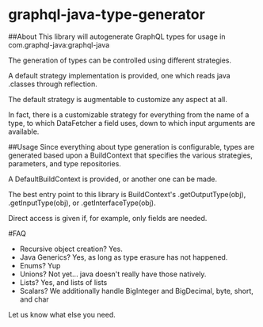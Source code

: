 # graphql-java-type-generator

##About
This library will autogenerate GraphQL types for usage in com.graphql-java:graphql-java

The generation of types can be controlled using different strategies.

A default strategy implementation is provided, one which reads java .classes through reflection.

The default strategy is augmentable to customize any aspect at all.

In fact, there is a customizable strategy for everything from the name of a type, to which DataFetcher a field uses, down to which input arguments are available.

##Usage
Since everything about type generation is configurable, types are generated based upon a BuildContext that specifies the various strategies, parameters, and type repositories.

A DefaultBuildContext is provided, or another one can be made.

The best entry point to this library is BuildContext's .getOutputType(obj), .getInputType(obj), or .getInterfaceType(obj).

Direct access is given if, for example, only fields are needed.

#FAQ
* Recursive object creation? Yes.
* Java Generics? Yes, as long as type erasure has not happened.
* Enums? Yup
* Unions? Not yet... java doesn't really have those natively.
* Lists? Yes, and lists of lists
* Scalars? We additionally handle BigInteger and BigDecimal, byte, short, and char

Let us know what else you need.
